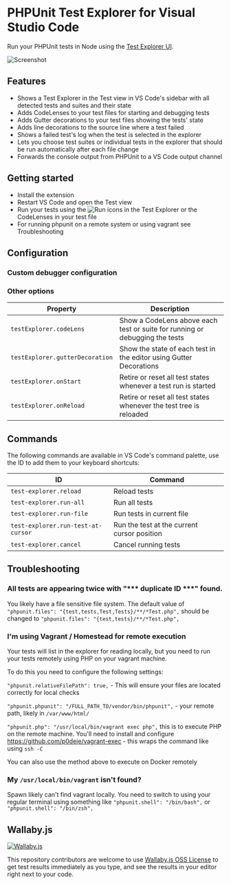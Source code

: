 # PHPUnit Test Explorer for Visual Studio Code

Run your PHPUnit tests in Node using the
[Test Explorer UI](https://marketplace.visualstudio.com/items?itemName=hbenl.vscode-test-explorer).

![Screenshot](img/screenshot.png)

## Features

-   Shows a Test Explorer in the Test view in VS Code's sidebar with all detected tests and suites and their state
-   Adds CodeLenses to your test files for starting and debugging tests
-   Adds Gutter decorations to your test files showing the tests' state
-   Adds line decorations to the source line where a test failed
-   Shows a failed test's log when the test is selected in the explorer
-   Lets you choose test suites or individual tests in the explorer that should be run automatically after each file change
-   Forwards the console output from PHPUnit to a VS Code output channel

## Getting started

-   Install the extension
-   Restart VS Code and open the Test view
-   Run your tests using the ![Run](img/run.png) icons in the Test Explorer or the CodeLenses in your test file
-   For running phpunit on a remote system or using vagrant see Troubleshooting

## Configuration

### Custom debugger configuration

### Other options

| Property                        | Description                                                                 |
| ------------------------------- | --------------------------------------------------------------------------- |
| `testExplorer.codeLens`         | Show a CodeLens above each test or suite for running or debugging the tests |
| `testExplorer.gutterDecoration` | Show the state of each test in the editor using Gutter Decorations          |
| `testExplorer.onStart`          | Retire or reset all test states whenever a test run is started              |
| `testExplorer.onReload`         | Retire or reset all test states whenever the test tree is reloaded          |

## Commands

The following commands are available in VS Code's command palette, use the ID to add them to your keyboard shortcuts:

| ID                                 | Command                                     |
| ---------------------------------- | ------------------------------------------- |
| `test-explorer.reload`             | Reload tests                                |
| `test-explorer.run-all`            | Run all tests                               |
| `test-explorer.run-file`           | Run tests in current file                   |
| `test-explorer.run-test-at-cursor` | Run the test at the current cursor position |
| `test-explorer.cancel`             | Cancel running tests                        |

## Troubleshooting

### All tests are appearing twice with "\*** duplicate ID **\*" found.

You likely have a file sensitive file system. The default value of `"phpunit.files": "{test,tests,Test,Tests}/**/*Test.php",` should be changed to `"phpunit.files": "{test,tests}/**/*Test.php",`

### I'm using Vagrant / Homestead for remote execution

Your tests will list in the explorer for reading locally, but you need to run your tests remotely using PHP on your vagrant machine.

To do this you need to configure the following settings:

`"phpunit.relativeFilePath": true,` - This will ensure your files are located correctly for local checks

`"phpunit.phpunit": "/FULL_PATH_TO/vendor/bin/phpunit",` - your remote path, likely in `/var/www/html/`

`"phpunit.php": "/usr/local/bin/vagrant exec php",` this is to execute PHP on the remote machine. You'll need to install and configure https://github.com/p0deje/vagrant-exec - this wraps the command like using `ssh -C`

You can also use the method above to execute on Docker remotely

### My `/usr/local/bin/vagrant` isn't found?

Spawn likely can't find vagrant locally. You need to switch to using your regular terminal using something like `"phpunit.shell": "/bin/bash",` or `"phpunit.shell": "/bin/zsh",`

## Wallaby.js

[![Wallaby.js](https://img.shields.io/badge/wallaby.js-powered-blue.svg?style=for-the-badge&logo=github)](https://wallabyjs.com/oss/)

This repository contributors are welcome to use
[Wallaby.js OSS License](https://wallabyjs.com/oss/) to get
test results immediately as you type, and see the results in
your editor right next to your code.
